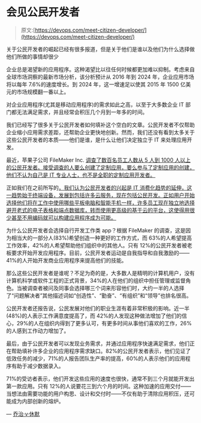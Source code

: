 # 会见公民开发者

> 原文:[https://devops.com/meet-citizen-developer/](https://devops.com/meet-citizen-developer/)

关于公民开发者的崛起已经有很多报道，但是关于他们是谁以及他们为什么选择做他们所做的事情却很少

企业总是渴望新的应用程序。这种渴望比以往任何时候都更加难以抑制。考虑来自全球市场洞察的最新市场分析，该分析预计从 2016 年到 2024 年，企业应用市场将以每年 7.6%的速度增长。到 2024 年，这一增速足以使其 2015 年 1500 亿美元的市场规模翻一番以上。

对企业应用程序(尤其是移动应用程序)的需求如此之高，以至于大多数企业 IT 部门都无法满足需求，并且经常会积压几个月到一年多的时间。

我们已经写了很多关于公民开发者如何填补这个空白的文章。公民开发者不仅帮助企业缩小应用需求差距，还帮助企业更快地创新。然而，我们还没有看到太多关于这些公民开发者的本质——他们是谁，是什么让他们决定独立于 IT 来处理应用开发。

最近，苹果子公司 FileMaker Inc. [调查了数百名员工人数从 5 人到 1000 人以上的公民开发者。接受调查的人要么创建了定制应用，要么参与了定制应用的创建，他们不认为自己是 IT 专业人士，也不是全职的定制应用开发者。](http://info2.filemaker.com/State-of-the-Custom-App-Report-2017.html?CID=701i0000001il2e)

正如我们在之前所写的[，我们认为公民开发者的兴起是 IT 消费化趋势的延伸，这一趋势始于终端设备，发展到包括许多云服务，现在包括公民开发。正如用户开始选择他们将在工作中使用哪些平板电脑和智能手机一样，许多员工现在独立地选择避开老式的电子表格和端点数据库，转而使用更高级的基于云的平台，这使得用很少甚至不用编码就可以构建应用程序成为可能。](https://devops.com/successful-technology-leaders-will-embrace-the-citizen-developer/)

为什么公民开发者会选择自行开发工作类 app？根据 FileMaker 的调查，这是因为相当大的一部分人(83%)希望创造一种更好的工作方式，而 63%的人希望提高工作效率，42%的人希望帮助他们组织中的其他人。只有 12%的公民开发者被老板要求开始开发应用程序。目前，公民开发者运动是自我指导和自我激励的——41%的人开始开发商业应用程序来提高他们的技能。

那么这些公民开发者是谁呢？不足为奇的是，大多数人是精明的计算机用户，没有计算机科学或软件工程的正式背景，34%的人在他们的组织中担任管理或监督角色。当被调查者被问及同事会选择哪三个词来形容他们时，大约一半的人选择了“问题解决者”其他描述词如“创造性”、“勤奋”、“有组织”和“领导”也排名很高。

公民开发者还报告说，公民发展对他们的职业生涯有着非常积极的影响。近一半(48%)的人表示工作满意度提高了，而 42%的人发现这种做法增加了他们的信心，29%的人在组织内得到了更多认可，有更多时间从事他们喜欢的工作，26%的人感到工作动力增加了。

最后，由于公民开发者可以发现业务需求，并通过应用程序快速满足需求，他们正在帮助填补许多企业的应用程序需求缺口。82%的公民开发者表示，他们见证了低效任务的减少，71%的人报告团队生产率的提高，60%的人表示他们的应用程序有助于减少数据录入。

71%的受访者表示，他们开发这些应用的速度也很快，通常不到三个月就能开发出第一款应用。只有 12%的人说要花三到六个月的时间。这种加速的应用交付——当想法由需要功能的用户构思、设计和交付时——不仅有助于清除应用积压，还可能成为内部创新的熔炉。

— [乔治·v·休默](https://devops.com/author/george-hulme/)